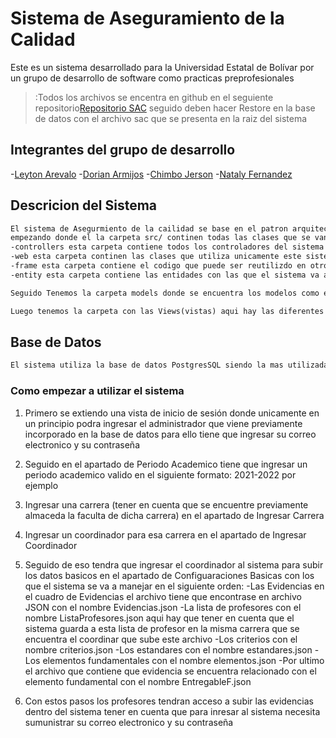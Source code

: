 # Sistema de Aseguramiento de la Calidad
Este es un sistema desarrollado para la Universidad Estatal de Bolívar por un grupo de desarrollo de software como practicas preprofesionales
> :Todos los archivos se encentra en github en el seguiente repositorio[Repositorio SAC](https://github.com/Doriandj9/SAC) seguido deben hacer Restore en la base de datos con el archivo sac que se presenta en la raiz del sistema
## Integrantes del grupo de desarrollo 
-[Leyton Arevalo](https://github.com/Leyton16)
-[Dorian Armijos](https://github.com/Doriandj9)
-[Chimbo Jerson](#)
-[Nataly Fernandez](#)

## Descricion del Sistema

```html
El sistema de Asegurmiento de la cailidad se base en el patron arquitectonico MVC(Model View Controller) 
empezando donde el la carpeta src/ continen todas las clases que se van usar dentro del sistema 
-controllers esta carpeta contiene todos los controladores del sistema que estan conectados con los modelos
-web esta carpeta continen las clases que utiliza unicamente este sistema como la clase ViewCtroller que contiene todas las rutas del sistema
-frame esta carpeta contiene el codigo que puede ser reutilizdo en otros proyectos como es la clase EntryPoint que es el punto de partida que se encarga de lograr el enrutamiento del sistema
-entity esta carpeta contiene las entidades con las que el sistema va a interactuar como la entidad Teachers(profesores)

Seguido Tenemos la carpeta models donde se encuentra los modelos como es la clase DataBaseTable que contiene todas las consultas a la base de datos que puede realizar un modelo, seguido de esta clase tenemos la carpeta conection que dentro de esta se encuentra la clase con la coneccion a la base de datos

Luego tenemos la carpeta con las Views(vistas) aqui hay las diferentes vistas que genera el sistema las cuales se presentan segun lo dicte el controlador 

```
## Base de Datos

```html
El sistema utiliza la base de datos PostgresSQL siendo la mas utilizada para los sistemas empresariales o robustos y como medida de adaptacion de sistemas dentro de la Universidad Estatal de Bolivar
```
### Como empezar a utilizar el sistema
1. Primero se extiendo una vista de inicio de sesión donde unicamente en un principio podra ingresar el administrador que viene previamente incorporado en la base de datos para ello tiene que ingresar su correo electronico y su contraseña
2. Seguido en el apartado de Periodo Academico tiene que ingresar un periodo academico valido en el siguiente formato: 2021-2022 por ejemplo
3. Ingresar una carrera (tener en cuenta que se encuentre previamente almaceda la faculta de dicha carrera) en el apartado de Ingresar Carrera
4. Ingresar un coordinador para esa carrera en el apartado de Ingresar Coordinador 
5. Seguido de eso tendra que ingresar el coordinador al sistema para subir los datos basicos en el apartado de Configuaraciones Basicas con los que el sistema se va a manejar en el siguiente orden:
    -Las Evidencias en el cuadro de Evidencias el archivo tiene que encontrase en archivo JSON con el nombre Evidencias.json
    -La lista de profesores con el nombre ListaProfesores.json aqui hay que tener en cuenta que el sistema guarda a esta lista de profesor en la misma carrera que se encuentra el coordinar que sube este archivo
    -Los criterios con el nombre criterios.json
    -Los estandares con el nombre estandares.json 
    -Los elementos fundamentales con el nombre elementos.json
    -Por ultimo el archivo que contiene que evidencia se encuentra relacionado con el elemento fundamental con el nombre EntregableF.json

6. Con estos pasos los profesores tendran acceso a subir las evidencias dentro del sistema tener en cuenta que para inresar al sistema necesita sumunistrar su correo electronico y su contraseña 

